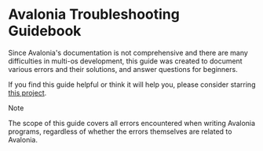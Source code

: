 # Avalonia Troubleshooting Guidebook

Since Avalonia's documentation is not comprehensive and there are many difficulties in multi-os development, this guide was created to document various errors and their solutions, and answer questions for beginners.

If you find this guide helpful or think it will help you, please consider starring [this project](https://github.com/metaone01/avalonia-troubleshooting-guidebook).

> [!NOTE]
> The scope of this guide covers all errors encountered when writing Avalonia programs, regardless of whether the errors themselves are related to Avalonia.